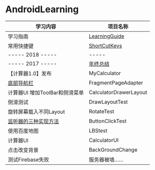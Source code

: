 # AndroidLearning
 
 学习内容 | 项目名称
 -------- | -----------
 学习指南 | [LearningGuide](https://github.com/HBU/AndroidLearning/tree/master/LearningGuide)
 常用快捷键 | [ShortCutKeys](https://github.com/HBU/AndroidLearning/blob/master/ShortCutKeys.md)
 ----- 2018 ----- | -----
 ----- 2017 ----- | [年终总结](https://github.com/HBU/AndroidLearning/blob/master/MyCalculator/ReadMe.md)
 【计算器1.0】发布 | MyCalculator
[底部导航栏](https://github.com/paranoia0618/FragmentPageAdapter) | FragmentPageAdapter
 计算器UI 增加ToolBar和侧滑菜单 | CalculatorDrawerLayout
 侧滑测试 | DrawLayoutTest
 旋转屏幕载入不同Layout | RotateTest
 [监听器的三种实现方法](https://www.cnblogs.com/releasing/p/5236806.html) | ButtonClickTest
 使用百度地图 |  LBStest
 计算器UI |  CalculatorUI
 点击改变背景 |  BackGroundChange
 测试Firebase失败 | 服务器被墙……
